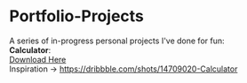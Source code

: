 # Portfolio-Projects
A series of in-progress personal projects I've done for fun:   
**Calculator**:   
[Download Here](https://github.com/sddiaz/Portfolio-Projects/files/9586238/Download.zip)  
Inspiration -> https://dribbble.com/shots/14709020-Calculator  


